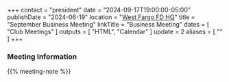 +++
contact = "president"
date = "2024-09-17T19:00:00-05:00"
publishDate = "2024-06-19"
location = "[West Fargo FD HQ](/places/west-fargo-fire-department-headquarters/)"
title = "September Business Meeting"
linkTitle = "Business Meeting"
dates = [ "Club Meetings" ]
outputs = [ "HTML", "Calendar" ]
update = 2
aliases = [ "" ]
+++
### Meeting Information

{{% meeting-note %}}

